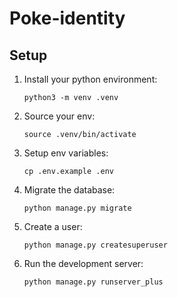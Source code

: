 # Poke-identity

## Setup

1. Install your python environment:

    ```python3 -m venv .venv```

2. Source your env:

    ```source .venv/bin/activate```

3. Setup env variables:

    ```cp .env.example .env```

4. Migrate the database:

    ```python manage.py migrate```

5. Create a user:

    ```python manage.py createsuperuser```

6. Run the development server:

    ```python manage.py runserver_plus```
